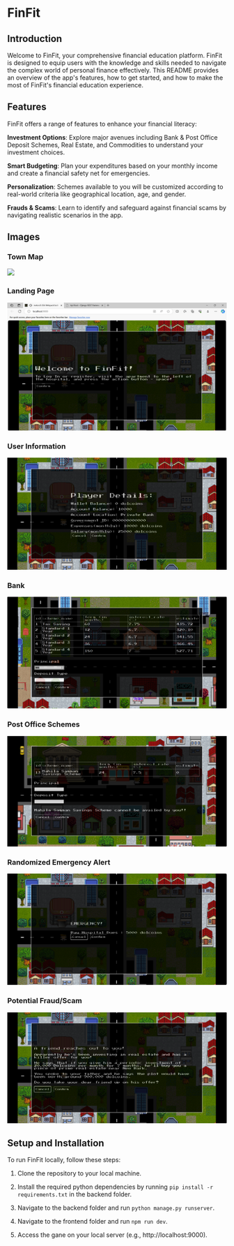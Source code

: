 # FinFit

## Introduction
Welcome to FinFit, your comprehensive financial education platform. FinFit is designed to equip users with the knowledge and skills needed to navigate the complex world of personal finance effectively. This README provides an overview of the app's features, how to get started, and how to make the most of FinFit's financial education experience.

## Features
FinFit offers a range of features to enhance your financial literacy:

**Investment Options**: Explore major avenues including Bank & Post Office Deposit Schemes, Real Estate, and Commodities to understand your investment choices.

**Smart Budgeting**: Plan your expenditures based on your monthly income and create a financial safety net for emergencies.

**Personalization**: Schemes available to you will be customized according to real-world criteria like geographical location, age, and gender.

**Frauds & Scams**: Learn to identify and safeguard against financial scams by navigating realistic scenarios in the app.

## Images

### Town Map 
![](https://github.com/alameluk17/FinFit/blob/8b39d3d9a94ab89ee509530456546f100331fdad/Img/image-7.png)

### Landing Page
![](Img/image-1.png)

### User Information
![](Img/image-2.png)

### Bank
![](Img/image-6.png)

### Post Office Schemes

![](Img/image-8.png)

### Randomized Emergency Alert
![](Img/image-3.png)

### Potential Fraud/Scam
![](Img/image-4.png)

## Setup and Installation

To run FinFit locally, follow these steps:

1. Clone the repository to your local machine.

2. Install the required python dependencies by running `pip install -r requirements.txt` in the backend folder.

3. Navigate to the backend folder and run `python manage.py runserver`.

4. Navigate to the frontend folder and run `npm run dev`.

5. Access the gane on your local server (e.g., http://localhost:9000).